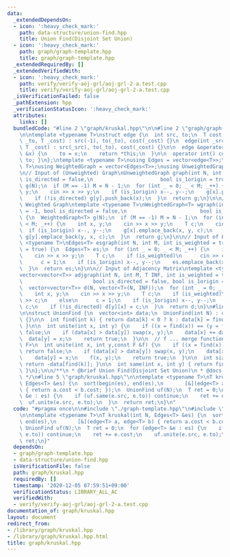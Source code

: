 ```yaml
---
data:
  _extendedDependsOn:
  - icon: ':heavy_check_mark:'
    path: data-structure/union-find.hpp
    title: Union Find(Disjoint Set Union)
  - icon: ':heavy_check_mark:'
    path: graph/graph-template.hpp
    title: graph/graph-template.hpp
  _extendedRequiredBy: []
  _extendedVerifiedWith:
  - icon: ':heavy_check_mark:'
    path: verify/verify-aoj-grl/aoj-grl-2-a.test.cpp
    title: verify/verify-aoj-grl/aoj-grl-2-a.test.cpp
  _isVerificationFailed: false
  _pathExtension: hpp
  _verificationStatusIcon: ':heavy_check_mark:'
  attributes:
    links: []
  bundledCode: "#line 2 \"graph/kruskal.hpp\"\n\n#line 2 \"graph/graph-template.hpp\"\
    \n\ntemplate <typename T>\nstruct edge {\n  int src, to;\n  T cost;\n\n  edge(int\
    \ _to, T _cost) : src(-1), to(_to), cost(_cost) {}\n  edge(int _src, int _to,\
    \ T _cost) : src(_src), to(_to), cost(_cost) {}\n\n  edge &operator=(const int\
    \ &x) {\n    to = x;\n    return *this;\n  }\n\n  operator int() const { return\
    \ to; }\n};\ntemplate <typename T>\nusing Edges = vector<edge<T>>;\ntemplate <typename\
    \ T>\nusing WeightedGraph = vector<Edges<T>>;\nusing UnweightedGraph = vector<vector<int>>;\n\
    \n// Input of (Unweighted) Graph\nUnweightedGraph graph(int N, int M = -1, bool\
    \ is_directed = false,\n                      bool is_1origin = true) {\n  UnweightedGraph\
    \ g(N);\n  if (M == -1) M = N - 1;\n  for (int _ = 0; _ < M; _++) {\n    int x,\
    \ y;\n    cin >> x >> y;\n    if (is_1origin) x--, y--;\n    g[x].push_back(y);\n\
    \    if (!is_directed) g[y].push_back(x);\n  }\n  return g;\n}\n\n// Input of\
    \ Weighted Graph\ntemplate <typename T>\nWeightedGraph<T> wgraph(int N, int M\
    \ = -1, bool is_directed = false,\n                        bool is_1origin = true)\
    \ {\n  WeightedGraph<T> g(N);\n  if (M == -1) M = N - 1;\n  for (int _ = 0; _\
    \ < M; _++) {\n    int x, y;\n    cin >> x >> y;\n    T c;\n    cin >> c;\n  \
    \  if (is_1origin) x--, y--;\n    g[x].emplace_back(x, y, c);\n    if (!is_directed)\
    \ g[y].emplace_back(y, x, c);\n  }\n  return g;\n}\n\n// Input of Edges\ntemplate\
    \ <typename T>\nEdges<T> esgraph(int N, int M, int is_weighted = true, bool is_1origin\
    \ = true) {\n  Edges<T> es;\n  for (int _ = 0; _ < M; _++) {\n    int x, y;\n\
    \    cin >> x >> y;\n    T c;\n    if (is_weighted)\n      cin >> c;\n    else\n\
    \      c = 1;\n    if (is_1origin) x--, y--;\n    es.emplace_back(x, y, c);\n\
    \  }\n  return es;\n}\n\n// Input of Adjacency Matrix\ntemplate <typename T>\n\
    vector<vector<T>> adjgraph(int N, int M, T INF, int is_weighted = true,\n    \
    \                       bool is_directed = false, bool is_1origin = true) {\n\
    \  vector<vector<T>> d(N, vector<T>(N, INF));\n  for (int _ = 0; _ < M; _++) {\n\
    \    int x, y;\n    cin >> x >> y;\n    T c;\n    if (is_weighted)\n      cin\
    \ >> c;\n    else\n      c = 1;\n    if (is_1origin) x--, y--;\n    d[x][y] =\
    \ c;\n    if (!is_directed) d[y][x] = c;\n  }\n  return d;\n}\n#line 2 \"data-structure/union-find.hpp\"\
    \n\nstruct UnionFind {\n  vector<int> data;\n  UnionFind(int N) : data(N, -1)\
    \ {}\n\n  int find(int k) { return data[k] < 0 ? k : data[k] = find(data[k]);\
    \ }\n\n  int unite(int x, int y) {\n    if ((x = find(x)) == (y = find(y))) return\
    \ false;\n    if (data[x] > data[y]) swap(x, y);\n    data[x] += data[y];\n  \
    \  data[y] = x;\n    return true;\n  }\n\n  // f ... merge function\n  template<typename\
    \ F>\n  int unite(int x, int y,const F &f) {\n    if ((x = find(x)) == (y = find(y)))\
    \ return false;\n    if (data[x] > data[y]) swap(x, y);\n    data[x] += data[y];\n\
    \    data[y] = x;\n    f(x, y);\n    return true;\n  }\n\n  int size(int k) {\
    \ return -data[find(k)]; }\n\n  int same(int x, int y) { return find(x) == find(y);\
    \ }\n};\n\n/**\n * @brief Union Find(Disjoint Set Union)\n * @docs docs/data-structure/union-find.md\n\
    \ */\n#line 5 \"graph/kruskal.hpp\"\n\ntemplate <typename T>\nT kruskal(int N,\
    \ Edges<T> &es) {\n  sort(begin(es), end(es),\n       [&](edge<T> a, edge<T> b)\
    \ { return a.cost < b.cost; });\n  UnionFind uf(N);\n  T ret = 0;\n  for (edge<T>\
    \ &e : es) {\n    if (uf.same(e.src, e.to)) continue;\n    ret += e.cost;\n  \
    \  uf.unite(e.src, e.to);\n  }\n  return ret;\n}\n"
  code: "#pragma once\n\n#include \"./graph-template.hpp\"\n#include \"../data-structure/union-find.hpp\"\
    \n\ntemplate <typename T>\nT kruskal(int N, Edges<T> &es) {\n  sort(begin(es),\
    \ end(es),\n       [&](edge<T> a, edge<T> b) { return a.cost < b.cost; });\n \
    \ UnionFind uf(N);\n  T ret = 0;\n  for (edge<T> &e : es) {\n    if (uf.same(e.src,\
    \ e.to)) continue;\n    ret += e.cost;\n    uf.unite(e.src, e.to);\n  }\n  return\
    \ ret;\n}"
  dependsOn:
  - graph/graph-template.hpp
  - data-structure/union-find.hpp
  isVerificationFile: false
  path: graph/kruskal.hpp
  requiredBy: []
  timestamp: '2020-12-05 07:59:51+09:00'
  verificationStatus: LIBRARY_ALL_AC
  verifiedWith:
  - verify/verify-aoj-grl/aoj-grl-2-a.test.cpp
documentation_of: graph/kruskal.hpp
layout: document
redirect_from:
- /library/graph/kruskal.hpp
- /library/graph/kruskal.hpp.html
title: graph/kruskal.hpp
---
```

